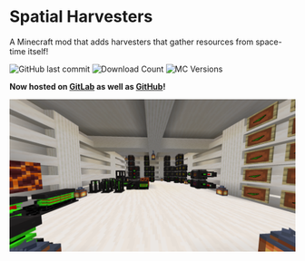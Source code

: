 # Spatial Harvesters
A Minecraft mod that adds harvesters that gather resources from space-time itself!

![GitHub last commit](https://img.shields.io/github/last-commit/Dunkmania101/SpatialHarvesters)
![Download Count](http://cf.way2muchnoise.eu/short_spatial-harvesters-forge.svg)
![MC Versions](http://cf.way2muchnoise.eu/versions/For%20MC_spatial-harvesters-forge_all.svg)

**Now hosted on [GitLab](https://gitlab.com/dunkmania101/SpatialHarvesters) as well as [GitHub](https://github.com/Dunkmania101/SpatialHarvesters)!**

![Showcase](SpatialHarvestersShowcase.png)
